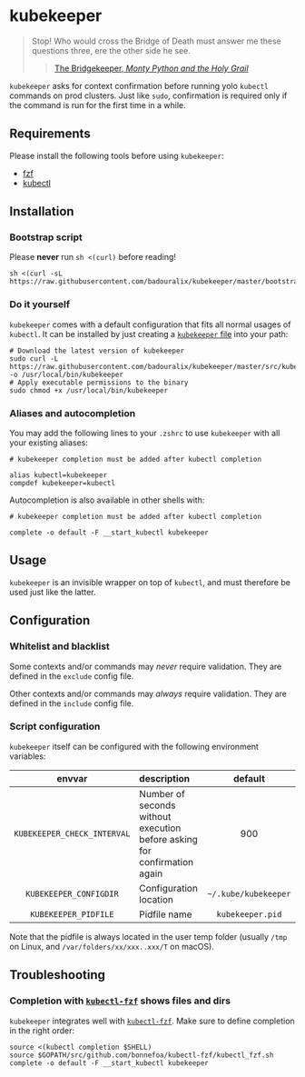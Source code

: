# kubekeeper

> Stop! Who would cross the Bridge of Death must answer me these questions three, ere the other side he see.
>
>> [The Bridgekeeper, _Monty Python and the Holy Grail_](https://www.youtube.com/watch?v=pWS8Mg-JWSg)

`kubekeeper` asks for context confirmation before running yolo `kubectl` commands on prod clusters. Just like `sudo`,
confirmation is required only if the command is run for the first time in a while.

## Requirements

Please install the following tools before using `kubekeeper`:

- [fzf](https://github.com/junegunn/fzf)
- [kubectl](https://kubernetes.io/docs/tasks/tools/install-kubectl/)

## Installation

### Bootstrap script

Please **never** run `sh <(curl)` before reading!

```shell
sh <(curl -sL https://raw.githubusercontent.com/badouralix/kubekeeper/master/bootstrap.sh)
```

### Do it yourself

`kubekeeper` comes with a default configuration that fits all normal usages of `kubectl`. It can be installed by just
creating a [`kubekeeper` file](https://github.com/badouralix/kubekeeper/blob/master/src/kubekeeper) into your path:

```shell
# Download the latest version of kubekeeper
sudo curl -L https://raw.githubusercontent.com/badouralix/kubekeeper/master/src/kubekeeper -o /usr/local/bin/kubekeeper
# Apply executable permissions to the binary
sudo chmod +x /usr/local/bin/kubekeeper
```

### Aliases and autocompletion

You may add the following lines to your `.zshrc` to use `kubekeeper` with all your existing aliases:

```shell
# kubekeeper completion must be added after kubectl completion

alias kubectl=kubekeeper
compdef kubekeeper=kubectl
```

Autocompletion is also available in other shells with:

```shell
# kubekeeper completion must be added after kubectl completion

complete -o default -F __start_kubectl kubekeeper
```

## Usage

`kubekeeper` is an invisible wrapper on top of `kubectl`, and must therefore be used just like the latter.

## Configuration

### Whitelist and blacklist

Some contexts and/or commands may _never_ require validation. They are defined in the `exclude` config file.

Other contexts and/or commands may _always_ require validation. They are defined in the `include` config file.

### Script configuration

`kubekeeper` itself can be configured with the following environment variables:

| envvar | description | default |
|:------:|:----------- |:-------:|
| `KUBEKEEPER_CHECK_INTERVAL` | Number of seconds without execution before asking for confirmation again | 900 |
| `KUBEKEEPER_CONFIGDIR` | Configuration location | `~/.kube/kubekeeper` |
| `KUBEKEEPER_PIDFILE` | Pidfile name | `kubekeeper.pid` |

Note that the pidfile is always located in the user temp folder (usually `/tmp` on Linux, and
`/var/folders/xx/xxx..xxx/T` on macOS).

## Troubleshooting

### Completion with [`kubectl-fzf`](https://github.com/bonnefoa/kubectl-fzf) shows files and dirs

`kubekeeper` integrates well with [`kubectl-fzf`](https://github.com/bonnefoa/kubectl-fzf). Make sure to define
completion in the right order:

```shell
source <(kubectl completion $SHELL)
source $GOPATH/src/github.com/bonnefoa/kubectl-fzf/kubectl_fzf.sh
complete -o default -F __start_kubectl kubekeeper
```
